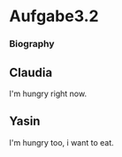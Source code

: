 # Aufgabe3.2

### Biography 

## Claudia

I'm hungry right now.


## Yasin

I'm hungry too, i want to eat.
